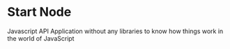 # Start Node

Javascript API Application without any libraries to know how things work in the world of JavaScript
